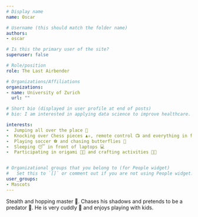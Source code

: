 ```yaml
---
# Display name
name: Oscar

# Username (this should match the folder name)
authors:
- oscar

# Is this the primary user of the site?
superuser: false

# Role/position
role: The Last Airbender

# Organizations/Affiliations
organizations:
- name: University of Zurich
  url: ""

# Short bio (displayed in user profile at end of posts)
# bio: I am interested in applying data science to improve healthcare.

interests:
-  Jumping all over the place 🦘
-  Knocking over Chess pieces ♟️♕, remote control 📺 and everything in front of him
-  Playing soccer ⚽ and chasing butterflies 🦋
-  Sleeping 😴 in front of laptops 💻
-  Participating in origami 📄🏮 and crafting activities 🧶🎨


# Organizational groups that you belong to (for People widget)
#   Set this to `[]` or comment out if you are not using People widget.
user_groups:
- Mascots
---
```


Stealth and hopping master 🥋. Chases his shadows and pretends to be a predator 🐯. He is very cuddly 🧸 and enjoys playing with kids.
